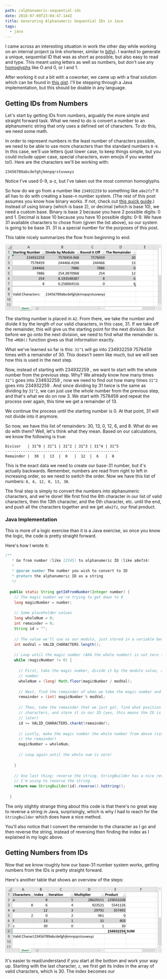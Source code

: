 ```yaml
---
path: /alphanumeric-sequential-ids
date: 2018-07-09T23:04:47.144Z
title: Generating Alphanumeric Sequential IDs in Java
tags:
  - java
---
```

I came across an interesting situation in work the other day while working on an internal project (a link shortener, similar to [bitly](https://bitly.com/)). I wanted to generate a unique, sequential ID that was as short as possible, but also easy to read and type. This meant using letters as well as numbers, but don't use any [homoglyphs](https://en.wikipedia.org/wiki/Homoglyph) like O and 0, or l and 1. 

After working it out a bit with a coworker, we came up with a final solution which can be found in [this gist](https://gist.github.com/nicholasjackson827/eb196f376ca0e624b0c690677b49bf86). I'll be stepping through a Java implementation, but this should be doable in any language.

## Getting IDs from Numbers

Let's start by getting IDs from numbers, arguably the more simple and straight forward task. What we need to do is convert a number to an alphanumeric string that only uses a defined set of characters. To do this, we need some math. 

In order to represent numbers in the least number of characters possible, we need to be able to use more characters than the standard numbers `0-9`. In this case, we'll use letters (just lower case, to keep things simple, but you could include upper case, special characters, even emojis if you wanted to!). Here are the characters we'll be working with:

```
23456789abcdefghjkmnpqrstuvwxyz
```

Notice I've used 0-9, a-z, but I've taken out the most common homoglyphs.

So how do we go from a number like `234932259` to something like `a8e2fz`? It all has to do with creating a base-n number system. (The rest of this post assumes you know how binary works. If not, check out [this quick guide](https://www.mathsisfun.com/binary-number-system.html).) Instead of using binary (which is base 2), or decimal (which is base 10), we need a custom base. Binary is base 2 because you have 2 possible digits: 0 and 1. Decimal is base 10 because you have 10 possible digits: 0-9. We have 31 available characters to chose from (given the list above), so our system is going to be base 31. 31 is a special number for the purposes of this post. 

This table nicely summarizes the flow from beginning to end:

![Table of info](/assets/excel_2018-07-09_19-53-05.png)

The starting number is placed in `A2`. From there, we take the number and divide it by the length of our valid characters, in this case, 31. If we take off the remainder, this will give us the starting point for the next division. But before we go onto the next division, we need to find what the remainder is. The `=MOD()` function gives us that information exactly.

What we've learned so far is this: `31^1` will go into 234932259
 7578459 times with a remainder of 30. This doesn't seem like much, but we will see how this is used in the next step. 

Now, instead of starting with 234932259
, we want to start with the whole number from the previous step. Why? We already know how many times `31^1` goes into 234932259
, now we need to find out how many times `31^2` goes into 234932259
. And since dividing by 31 twice is the same as dividing by `31^2`, we can just use the whole number from the previous step, and that's what we do on row 3. We start with 7578459 and repeat the process over again, this time we get a remainder of 13. 

We continue the process until the starting number is 0. At that point, 31 will not divide into it anymore. 

So now, we have this list of remainders: 30, 13, 0, 12, 6, and 8. What do we do with them? Well, let's think what they mean. Based on our calculations, we know the following is true:

```
Divisor   | 31^0 | 31^1 | 31^2 | 31^3 | 31^4 | 31^5
---------------------------------------------------
Remainder |  30  |  13  |  0   |  12  |  6   |  8  
```

This is the exact data we need to create our base-31 number, but it's actually backwards. Remember, numbers are read from right to left in increasing order, so we need to switch the order. Now we have this list of numbers: `8, 6, 12, 0, 13, 30`. 

The final step is simply to convert the numbers into alphanumeric characters, and we're done! We first find the 8th character in our list of valid characters, then the 13th character, and the 0th character, etc. until the end, and push all the characters together and we get `a8e2fz`, our final product. 

### Java Implementation

This is more of a logic exercise than it is a Java exercise, so once you know the logic, the code is pretty straight forward. 

Here's how I wrote it: 

```java
/**
   * Go from number (like 12345) to alphanumeric ID (like a8e7z4)
   *
   * @param number The number you wish to convert to ID
   * @return the alphanumeric ID as a string
   */

  public static String getIdFromNumber(Integer number) {
    // The magic number we're trying to get down to 0
    long magicNumber = number;

    // Some placeholder values
    long wholeNum = 0;
    int remainder = 0;
    String id = "";

    // The value we'll use as our modulo, just stored in a variable because it's simpler
    int modVal = VALID_CHARACTERS.length();

    // Loop until the magic number (AKA the whole number) is not zero (>0 also works)
    while (magicNumber != 0) {

      // First, take the magic number, divide it by the modulo value, and store that as our whole
      // number
      wholeNum = (long) Math.floor(magicNumber / modVal);

      // Next, find the remainder of when we take the magic number and divide it by the modulo value
      remainder = (int) magicNumber % modVal;

      // Then, take the remainder that we just got, find what position it is in our valid
      // characters, and store it in our ID (yes, this means the ID is backwards, but we fix that
      // later)
      id += VALID_CHARACTERS.charAt(remainder);

      // Lastly, make the magic number the whole number from above (since we don't need to deal with
      // the remainder)
      magicNumber = wholeNum;

      // Loop again until the whole num is zero!

    }

    // One last thing: reverse the string. StringBuilder has a nice reverse method, so that's what
    // I'm using to reverse the string.
    return new StringBuilder(id).reverse().toString();

  }
```

The only slightly strange thing about this code is that there's no great way to reverse a string in Java, surprisingly, which is why I had to reach for the `StringBuilder` which does have a nice method. 

You'll also notice that I convert the remainder to the character as I go and then reverse the string, instead of reversing then finding the index as I explained in my logic above. 

## Getting Numbers from IDs

Now that we know roughly how our base-31 number system works, getting numbers from the IDs is pretty straight forward. 

Here's another table that shows an overview of the steps:

![](/assets/excel_2018-07-09_20-30-39.png)

It's easier to read/understand if you start at the bottom and work your way up. Starting with the last character, `z`, we first get its index in the array of valid characters, which is 30. The index becomes our 

